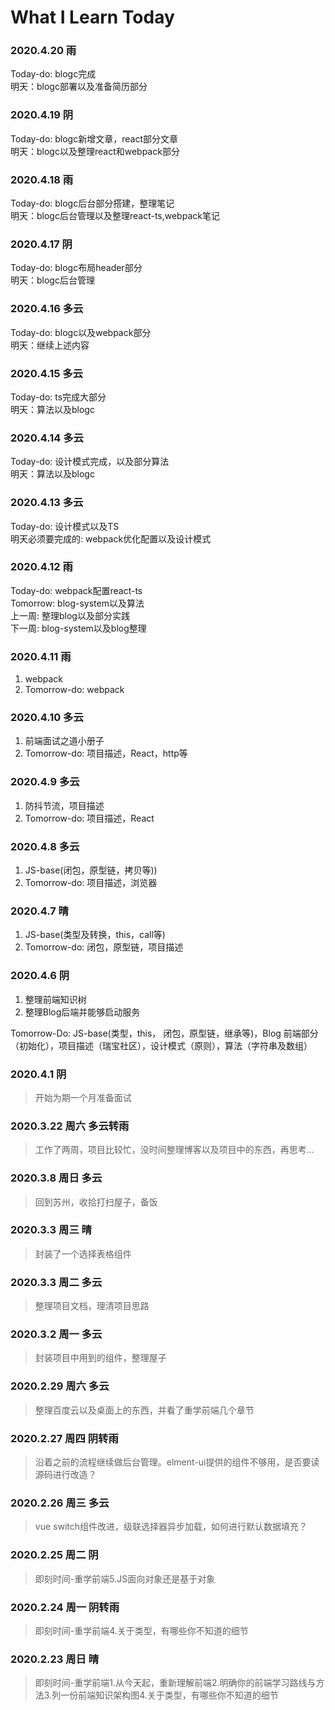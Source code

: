 
# What I Learn Today

### 2020.4.20 雨

Today-do: blogc完成  
明天：blogc部署以及准备简历部分

### 2020.4.19 阴

Today-do: blogc新增文章，react部分文章  
明天：blogc以及整理react和webpack部分

### 2020.4.18 雨

Today-do: blogc后台部分搭建，整理笔记  
明天：blogc后台管理以及整理react-ts,webpack笔记

### 2020.4.17 阴

Today-do: blogc布局header部分  
明天：blogc后台管理

### 2020.4.16 多云

Today-do: blogc以及webpack部分  
明天：继续上述内容

### 2020.4.15 多云

Today-do: ts完成大部分  
明天：算法以及blogc

### 2020.4.14 多云

Today-do: 设计模式完成，以及部分算法  
明天：算法以及blogc

### 2020.4.13 多云

Today-do: 设计模式以及TS  
明天必须要完成的: webpack优化配置以及设计模式

### 2020.4.12 雨

Today-do: webpack配置react-ts  
Tomorrow: blog-system以及算法  
上一周: 整理blog以及部分实践  
下一周: blog-system以及blog整理

### 2020.4.11 雨

1. webpack
2. Tomorrow-do: webpack

### 2020.4.10 多云

1. 前端面试之道小册子
2. Tomorrow-do: 项目描述，React，http等

### 2020.4.9 多云

1. 防抖节流，项目描述
2. Tomorrow-do: 项目描述，React

### 2020.4.8 多云

1. JS-base(闭包，原型链，拷贝等))
2. Tomorrow-do: 项目描述，浏览器

### 2020.4.7 晴

1. JS-base(类型及转换，this，call等)
2. Tomorrow-do: 闭包，原型链，项目描述

### 2020.4.6 阴

1. 整理前端知识树
2. 整理Blog后端并能够启动服务

Tomorrow-Do: JS-base(类型，this， 闭包，原型链，继承等)，Blog 前端部分（初始化），项目描述（瑞宝社区），设计模式（原则），算法（字符串及数组）

### 2020.4.1 阴

> 开始为期一个月准备面试

### 2020.3.22 周六 多云转雨

> 工作了两周，项目比较忙，没时间整理博客以及项目中的东西，再思考...

### 2020.3.8 周日 多云

> 回到苏州，收拾打扫屋子，备饭

### 2020.3.3 周三 晴

> 封装了一个选择表格组件

### 2020.3.3 周二 多云

> 整理项目文档，理清项目思路

### 2020.3.2 周一 多云

> 封装项目中用到的组件，整理屋子

### 2020.2.29 周六 多云

> 整理百度云以及桌面上的东西，并看了重学前端几个章节

### 2020.2.27 周四 阴转雨

> 沿着之前的流程继续做后台管理。elment-ui提供的组件不够用，是否要读源码进行改造？

### 2020.2.26 周三 多云

> vue switch组件改进，级联选择器异步加载，如何进行默认数据填充？

### 2020.2.25 周二 阴

> 即刻时间-重学前端5.JS面向对象还是基于对象

### 2020.2.24 周一 阴转雨

> 即刻时间-重学前端4.关于类型，有哪些你不知道的细节

### 2020.2.23 周日 晴

> 即刻时间-重学前端1.从今天起，重新理解前端2.明确你的前端学习路线与方法3.列一份前端知识架构图4.关于类型，有哪些你不知道的细节
